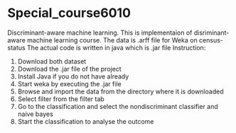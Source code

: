 # Special_course6010
Discriminant-aware machine learning.
This is implementaion of disriminant-aware machine learning course. 
The data is .arff file for Weka on census-status 
The actual code is written in java which is .jar file 
Instruction:
1. Download both dataset 
2. Download the .jar file of the project 
3. Install Java if you do not have already
4. Start weka by executing the .jar file 
5. Browse and import the data from the directory where it is downloaded 
6. Select filter from the filter tab
7. Go to the classification and select the nondiscriminant classifier and  naive bayes 
8. Start the classification to analyse the outcome
